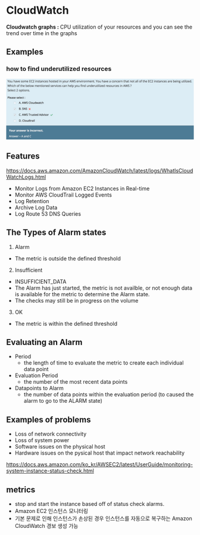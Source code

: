 # CloudWatch

<b>Cloudwatch graphs : </b> CPU utilization of your resources and you can see the trend over time in the graphs

## Examples
### how to find underutilized resources
![Alt text](./images/cloudwatch-exam.jpeg "")

## Features
https://docs.aws.amazon.com/AmazonCloudWatch/latest/logs/WhatIsCloudWatchLogs.html

  - Monitor Logs from Amazon EC2 Instances in Real-time
  - Monitor AWS CloudTrail Logged Events
  - Log Retention
  - Archive Log Data
  - Log Route 53 DNS Queries

## The Types of Alarm states

1. Alarm
  - The metric is outside the defined threshold
2. Insufficient
  - INSUFFICIENT_DATA
  - The Alarm has just started, the metric is not availble, or not enough data is available for the metric to determine the Alarm state.
  - The checks may still be in progress on the volume
3. OK
  - The metric is within the defined threshold

## Evaluating an Alarm
  - Period
    + the length of time to evaluate the metric to create each individual data point
  - Evaluation Period
    + the number of the most recent data points
  - Datapoints to Alarm
    + the number of data points within the evaluation period (to caused the alarm to go to the ALARM state)

## Examples of problems
  - Loss of network connectivity
  - Loss of system power
  - Software issues on the physical host
  - Hardware issues on the pysical host that impact network reachability

https://docs.aws.amazon.com/ko_kr/AWSEC2/latest/UserGuide/monitoring-system-instance-status-check.html

## metrics
  - stop and start the instance based off of status check alarms.
  - Amazon EC2 인스턴스 모니터링
  - 기본 문제로 인해 인스턴스가 손상된 경우 인스턴스를 자동으로 복구하는 Amazon CloudWatch 경보 생성 가능
